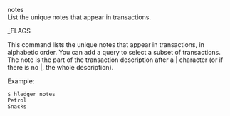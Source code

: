 notes\
List the unique notes that appear in transactions.

_FLAGS

This command lists the unique notes that appear in transactions,
in alphabetic order.
You can add a query to select a subset of transactions.
The note is the part of the transaction description after a | character
(or if there is no |, the whole description).

Example:
```shell
$ hledger notes
Petrol
Snacks
```
